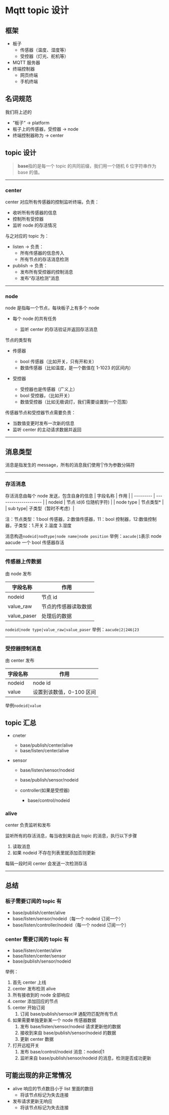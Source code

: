 # Mqtt topic 设计

## 框架

- 板子
  - 传感器（温度、湿度等）
  - 受控器（灯光、舵机等）
- MQTT 服务器
- 终端控制器
  - 网页终端
  - 手机终端

## 名词规范

我们将上述的

- ”板子“ -> platform
- 板子上的传感器，受控器 -> node
- 终端控制器称为 -> center

## topic 设计

> **base**指的是每一个 topic 的共同前缀，我们用一个随机 6 位字符串作为 base 的值。

---

### center

center 对应所有传感器的控制监听终端，负责：

- 收听所有传感器的信息
- 控制所有受控器
- 监听 node 的存活情况

与之对应的 topic 为：

- listen -> 负责：
  - 所有传感器的信息传入
  - 所有节点的存活消息检测
- publish -> 负责：
  - 发布所有受控器的控制消息
  - 发布“存活检测”消息

---

### node

node 是指每一个节点，每块板子上有多个 node

- 每个 node 的共有任务

  - 监听 center 的存活验证并返回存活消息

节点的类型有

- 传感器

  - bool 传感器（比如开关，只有开和关）
  - 数值传感器（比如温度，是一个数值在 1-1023 的区间内）

- 受控器
  - 受控器也是传感器（广义上）
  - bool 受控器，（比如开关）
  - 数值受控器（比如无极调灯，我们需要设置到一个范围）

传感器节点和受控器节点需要负责：

- 当数值变更时发布一次新的信息
- 监听 center 的主动请求数据并返回

---

## 消息类型

消息是指发生的 message，所有的消息我们使用‘|’作为参数分隔符

---

### 存活消息

存活消息由每个 node 发送，包含自身的信息
| 字段名称 | 作用 |
| --------- | --------------------- |
| nodeid | 节点 id(6 位随机字符) |
| node type | 节点类型\* |
| sub type| 子类型（暂时不考虑）|

注：节点类型：1:bool 传感器，2:数值传感器，11：bool 控制器，12:数值控制器，子类型：1.开关 2.温度 3.湿度

消息构造`nodeid|nodtype|node name|node position`
举例：`aacude|1`表示 node aacude 一个 bool 传感器存活

---

### 传感器上传数据

由 node 发布

| 字段名称    | 作用                 |
| ----------- | -------------------- |
| nodeid      | 节点 id              |
| value_raw   | 节点的传感器读取数据 |
| value_paser | 处理后的数据         |

`nodeid|node type|value_raw|value_paser`
举例：`aacude|2|246|23`

---

### 受控器控制消息

由 center 发布

| 字段名称 | 作用                     |
| -------- | ------------------------ |
| nodeid   | node id                  |
| value    | 设置到该数值，0-100 区间 |

举例`nodeid|value`

## topic 汇总

- cneter
  - base/publish/center/alive
  - base/listen/center/alive
- sensor

  - base/listen/sensor/nodeid
  - base/publish/sensor/nodeid

  - controller(如果是受控器)
    - base/control/nodeid

### alive

center 负责监听和发布

监听所有的存活消息，每当收到来自此 topic 的消息，执行以下步骤

1. 读取消息
2. 如果 nodeid 不存在列表里就添加否则更新

每隔一段时间 center 会发送一次检测存活

---

## 总结

### 板子需要订阅的 topic 有

- base/publish/center/alive
- base/listen/sensor/nodeid（每一个 nodeid 订阅一个）
- base/listen/controller/nodeid（每一个 nodeid 订阅一个）

### center 需要订阅的 topic 有

- base/listen/center/alive
- base/listen/center/sensor
- base/publish/sensor/nodeid

举例：

1. 首先 center 上线
2. center 发布检测 alive
3. 所有接收到的 node 全部响应
4. center 添加回应的节点
5. center 开始订阅
   1. 订阅 base/publish/sensor/# 通配符匹配所有节点
6. 如果需要单独更新某一个 node 传感器数据
   1. 发布 base/listen/sensor/nodeid 请求更新他的数据
   2. 接收到来自 base/publish/sensor/nodeid 的数据
   3. 更新 center 数据
7. 打开远程开关
   1. 发布 base/control/nodeid 消息：nodeid|1
   2. 监听来自 base/publish/sensor/nodeid 的消息，检测是否成功更新

## 可能出现的非正常情况

- alive 响应的节点数目小于 list 里面的数目
  - 将该节点标记为失去连接
- 发布请求更新无响应
  - 将该节点标记为失去连接
